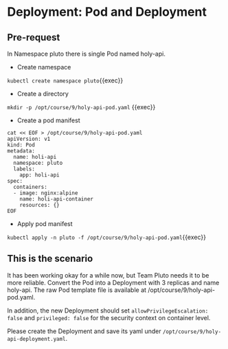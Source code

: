 # Deployment: Pod and Deployment

## Pre-request

In Namespace pluto there is single Pod named holy-api.

* Create namespace

`kubectl create namespace pluto`{{exec}}

* Create a directory

`mkdir -p /opt/course/9/holy-api-pod.yaml` {{exec}}

* Create a pod manifest

```shell
cat << EOF > /opt/course/9/holy-api-pod.yaml
apiVersion: v1
kind: Pod
metadata:
  name: holi-api
  namespace: pluto
  labels:
    app: holi-api
spec:
  containers:
  - image: nginx:alpine
    name: holi-api-container
    resources: {}
EOF
```
* Apply pod manifest

`kubectl apply -n pluto -f /opt/course/9/holy-api-pod.yaml`{{exec}}

## This is the scenario

It has been working okay for a while now, but Team Pluto needs it to be more reliable. Convert the Pod into a Deployment with 3 replicas and name holy-api. The raw Pod template file is available at /opt/course/9/holy-api-pod.yaml.

In addition, the new Deployment should set `allowPrivilegeEscalation: false` and `privileged: false` for the security context on container level.

Please create the Deployment and save its yaml under `/opt/course/9/holy-api-deployment.yaml`.